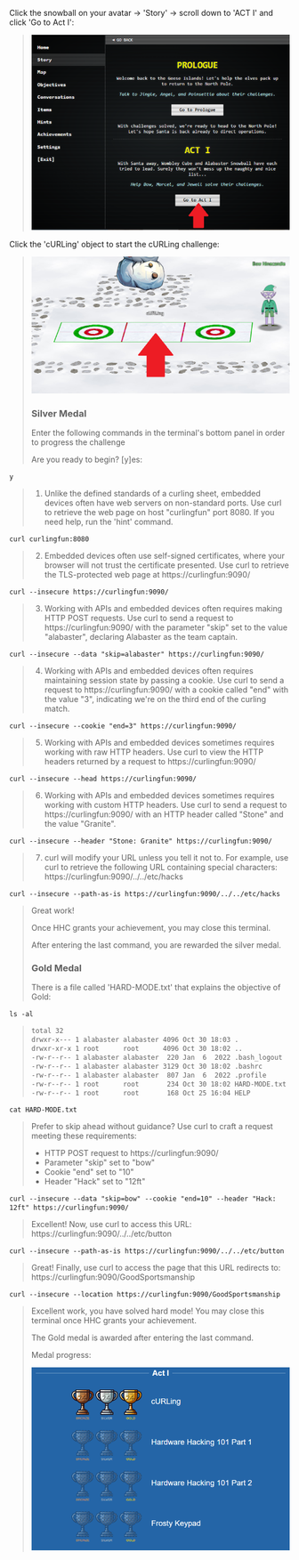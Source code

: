 Click the snowball on your avatar -> 'Story' -> scroll down to 'ACT I' and click 'Go to Act I':
 
> ![Pasted image 20241127232940](attachments/Pasted%20image%2020241127232940.png)
 
Click the 'cURLing' object to start the cURLing challenge:

> ![Pasted image 20241127233314](attachments/Pasted%20image%2020241127233314.png)
> 
> ### Silver Medal
> 
> Enter the following commands in the terminal's bottom panel in order to progress the challenge
> 
> Are you ready to begin? [y]es: 
> 
```
y
```
> 
> 1) Unlike the defined standards of a curling sheet, embedded devices often have web servers on non-standard ports.  Use curl to retrieve the web page on host "curlingfun" port 8080.
> If you need help, run the 'hint' command.

```
curl curlingfun:8080
```

> 2) Embedded devices often use self-signed certificates, where your browser will not trust the certificate presented.  Use curl to retrieve the TLS-protected web page at https://curlingfun:9090/
 
```
curl --insecure https://curlingfun:9090/
```

> 3) Working with APIs and embedded devices often requires making HTTP POST requests. Use curl to send a request to https://curlingfun:9090/ with the parameter "skip" set to the value "alabaster", declaring Alabaster as the team captain.

```
curl --insecure --data "skip=alabaster" https://curlingfun:9090/
```

> 4) Working with APIs and embedded devices often requires maintaining session state by passing a cookie.  Use curl to send a request to https://curlingfun:9090/ with a cookie called "end" with the value "3", indicating we're on the third end of the curling match.

```
curl --insecure --cookie "end=3" https://curlingfun:9090/
```

> 5) Working with APIs and embedded devices sometimes requires working with raw HTTP headers.  Use curl to view the HTTP headers returned by a request to https://curlingfun:9090/

```
curl --insecure --head https://curlingfun:9090/
```

> 6) Working with APIs and embedded devices sometimes requires working with custom HTTP headers.  Use curl to send a request to https://curlingfun:9090/ with an HTTP header called "Stone" and the value "Granite".

```
curl --insecure --header "Stone: Granite" https://curlingfun:9090/
```

> 7) curl will modify your URL unless you tell it not to.  For example, use curl to retrieve the following URL containing special characters: https://curlingfun:9090/../../etc/hacks

```
curl --insecure --path-as-is https://curlingfun:9090/../../etc/hacks
```

> Great work! 
> 
> Once HHC grants your achievement, you may close this terminal.
> 
> After entering the last command, you are rewarded the silver medal.
> 
> ### Gold Medal
> 
> There is a file called 'HARD-MODE.txt' that explains the objective of Gold:

```
ls -al
```

> ~~~
> total 32
> drwxr-x--- 1 alabaster alabaster 4096 Oct 30 18:03 .
> drwxr-xr-x 1 root      root      4096 Oct 30 18:02 ..
> -rw-r--r-- 1 alabaster alabaster  220 Jan  6  2022 .bash_logout
> -rw-r--r-- 1 alabaster alabaster 3129 Oct 30 18:02 .bashrc
> -rw-r--r-- 1 alabaster alabaster  807 Jan  6  2022 .profile
> -rw-r--r-- 1 root      root       234 Oct 30 18:02 HARD-MODE.txt
> -rw-r--r-- 1 root      root       168 Oct 25 16:04 HELP
> ~~~

```
cat HARD-MODE.txt
```

> Prefer to skip ahead without guidance?  Use curl to craft a request meeting these requirements:
> - HTTP POST request to https://curlingfun:9090/
> - Parameter "skip" set to "bow"
> - Cookie "end" set to "10"
> - Header "Hack" set to "12ft"

```
curl --insecure --data "skip=bow" --cookie "end=10" --header "Hack: 12ft" https://curlingfun:9090/
```

> Excellent!  Now, use curl to access this URL: https://curlingfun:9090/../../etc/button

```
curl --insecure --path-as-is https://curlingfun:9090/../../etc/button
```

> Great!  Finally, use curl to access the page that this URL redirects to: https://curlingfun:9090/GoodSportsmanship

```
curl --insecure --location https://curlingfun:9090/GoodSportsmanship
```

> Excellent work, you have solved hard mode!  You may close this terminal once HHC grants your achievement.
> 
> The Gold medal is awarded after entering the last command.
> 
> Medal progress:
> 
> ![Pasted image 20241127233945](attachments/Pasted%20image%2020241127233945.png)